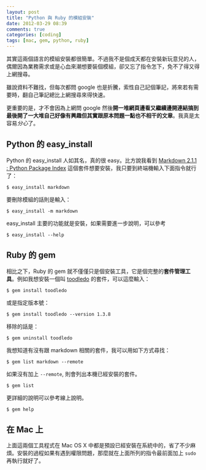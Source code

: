 ```yaml
---
layout: post
title: "Python 與 Ruby 的模組安裝"
date: 2012-03-29 08:39
comments: true
categories: [coding]
tags: [mac, gem, python, ruby]
---
```


其實這兩個語言的模組安裝都很簡單。不過我不是個成天都在安裝新玩意兒的人，偶爾因為業務需求或是心血來潮想要裝個模組，卻又忘了指令怎下，免不了得又得上網搜尋。

雖說資料不難找，但每次都問 google 也是折騰，索性自己記個筆記，將來若有需要時，翻自己筆記總比上網搜尋來得快速。

更重要的是，才不會因為上網問 google 然後**開一堆網頁邊看又繼續邊開連結搞到最後開了一大堆自己好像有興趣但其實跟原本問題一點也不相干的文章**。我真是太容易*分心*了。

<!-- more -->

## Python 的 easy_install

Python 的 easy_install 人如其名，真的很 easy。比方說我看到 [Markdown 2.1.1 : Python Package Index][python] 這個套件想要安裝，我只要到終端機輸入下面指令就行了：

    $ easy_install markdown
    
要刪除模組的話則是輸入：

    $ easy_install -m markdown

easy_install 主要的功能就是安裝，如果需要進一步說明，可以參考

    $ easy_install --help

## Ruby 的 gem

相比之下，Ruby 的 gem 就不僅僅只是個安裝工具，它是個完整的**套件管理工具**。例如我想安裝一個叫 [toodledo][rubyforge] 的套件，可以這麼輸入：

    $ gem install toodledo

或是指定版本號：

    $ gem install toodledo --version 1.3.8

移除的話是：

    $ gem uninstall toodledo

我想知道有沒有跟 markdown 相關的套件，我可以用如下方式尋找：

    $ gem list markdown --remote

如果沒有加上 `--remote`, 則會列出本機已經安裝的套件。

    $ gem list

更詳細的說明可以參考線上說明。

    $ gem help

## 在 Mac 上

上面這兩個工具程式在 Mac OS X 中都是預設已經安裝在系統中的，省了不少麻煩。安裝的過程如果有遇到權限問題，那麼就在上面所列的指令最前面加上 `sudo` 再執行就好了。

[python]: http://pypi.python.org/pypi/Markdown
[rubyforge]: http://toodledo.rubyforge.org/toodledo/